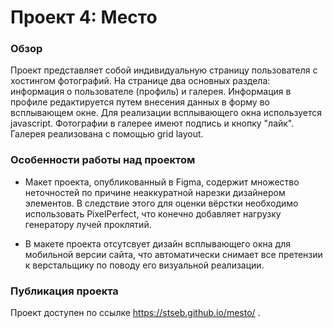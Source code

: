 # Проект 4: Место

### Обзор

Проект представляет собой индивидуальную страницу пользователя с хостингом фотографий. На странице два основных раздела: информация о пользователе (профиль) и галерея. Информация в профиле редактируется путем внесения данных в форму во всплывающем окне. Для реализации всплывающего окна используется javascript. Фотографии в галерее имеют подпись и кнопку "лайк". Галерея реализована с помощью grid layout.

### Особенности работы над проектом

* Макет проекта, опубликованный в Figma, содержит множество неточностей по причине неаккуратной нарезки дизайнером элементов. В следствие этого для оценки вёрстки необходимо использовать PixelPerfect, что конечно добавляет нагрузку генератору лучей проклятий.

* В макете проекта отсутсвует дизайн всплывающего окна для мобильной версии сайта, что автоматически снимает все претензии к верстальщику по поводу его визуальной реализации. 

### Публикация проекта

Проект доступен по ссылке https://stseb.github.io/mesto/ .
